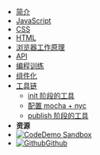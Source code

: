 - [简介](introduction)
- [JavaScript](./JavaScript/index)
- [CSS](./CSS/index)
- [HTML](./HTML/index)
- [浏览器工作原理](./browser/index)
- [API](./API/index)
- [编程训练](./program-exercises/index)
- [组件化](./component/index)
- [工具链](./tools-chain/index)
  - [init 阶段的工具](./tools-chain/init)
  - [配置 mocha + nyc](./tools-chain/how-to-config-mocha-and-nyc)
  - [publish 阶段的工具](./tools-chain/publish)
- **资源**
- [![Code](https://icongr.am/feather/code.svg?size=16&color=808080)Demo Sandbox](https://codesandbox.io/s/xv36w4695o)
- [![Github](https://icongram.jgog.in/simple/github.svg?color=808080&size=16)Github](https://github.com/jhildenbiddle/docsify-themeable)
